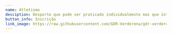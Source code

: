 ```yaml
---
name: Atletismo
desciption: Desporto que pode ser praticado individualmente mas que integrado na nossa equipa vai ser mais motivador, vem treinar connosco.
button_info: Inscrição
link_image: https://raw.githubusercontent.com/GDR-Verderena/gdr-verderena.github.io/master/assets/img/more-service-3.jpg
---
```

